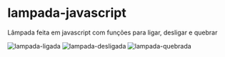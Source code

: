 # lampada-javascript

Lâmpada feita em javascript com funções para ligar, desligar e quebrar

![lampada-ligada](https://github.com/user-attachments/assets/dedeac1f-629c-494e-b089-4b05cef933bd)
![lampada-desligada](https://github.com/user-attachments/assets/0e1d8783-10c3-4206-b5b9-f85a37c45d9a)
![lampada-quebrada](https://github.com/user-attachments/assets/2be74c48-b34e-45b4-a679-ade0a8ee4f2c)
